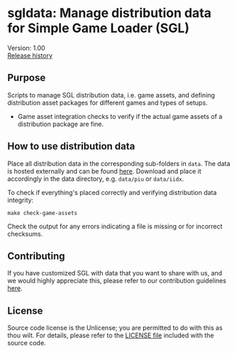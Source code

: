 # sgldata: Manage distribution data for Simple Game Loader (SGL)

Version: 1.00<br/>
[Release history](CHANGELOG.md)

## Purpose

Scripts to manage SGL distribution data, i.e. game assets, and defining distribution asset packages for different games
and types of setups.

* Game asset integration checks to verify if the actual game assets of a distribution package are fine.

## How to use distribution data

Place all distribution data in the corresponding sub-folders in `data`. The data is hosted externally and can be found
[here](https://drive.google.com/drive/folders/1SzgBC9PqAseah2mTwfUvRAeqt1ARaa9u?usp=sharing). Download and place it
accordingly in the data directory, e.g. `data/piu` or `data/iidx`.

To check if everything's placed correctly and verifying distribution data integrity:

```shell script
make check-game-assets
```

Check the output for any errors indicating a file is missing or for incorrect checksums.

## Contributing

If you have customized SGL with data that you want to share with us, and we would highly appreciate this, please refer
to our contribution guidelines [here](CONTRIBUTING.md).

## License

Source code license is the Unlicense; you are permitted to do with this as thou
wilt. For details, please refer to the [LICENSE file](LICENSE) included with the
source code.